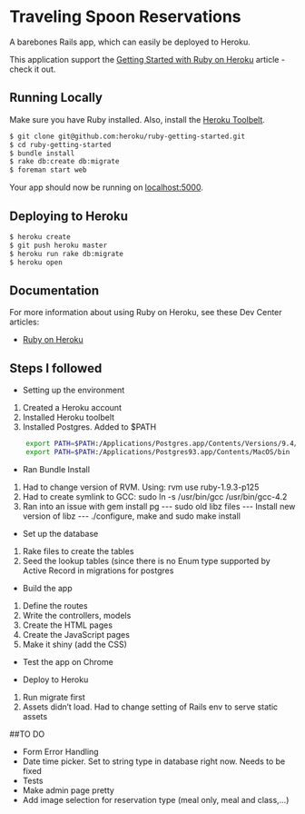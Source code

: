 # Traveling Spoon Reservations 

A barebones Rails app, which can easily be deployed to Heroku.

This application support the [Getting Started with Ruby on Heroku](https://devcenter.heroku.com/articles/getting-started-with-ruby) article - check it out.

## Running Locally

Make sure you have Ruby installed.  Also, install the [Heroku Toolbelt](https://toolbelt.heroku.com/).

```sh
$ git clone git@github.com:heroku/ruby-getting-started.git
$ cd ruby-getting-started
$ bundle install
$ rake db:create db:migrate
$ foreman start web
```

Your app should now be running on [localhost:5000](http://localhost:5000/).

## Deploying to Heroku

```sh
$ heroku create
$ git push heroku master
$ heroku run rake db:migrate
$ heroku open
```

## Documentation

For more information about using Ruby on Heroku, see these Dev Center articles:

- [Ruby on Heroku](https://devcenter.heroku.com/categories/ruby)

## Steps I followed
-  Setting up the environment

1. Created a Heroku account
2. Installed Heroku toolbelt
3. Installed Postgres. 
Added to $PATH
```sh
	export PATH=$PATH:/Applications/Postgres.app/Contents/Versions/9.4/bin
	export PATH=$PATH:/Applications/Postgres93.app/Contents/MacOS/bin
```
- Ran Bundle Install
1. Had to change version of RVM. Using: rvm use ruby-1.9.3-p125
2. Had to create symlink to GCC: sudo ln -s /usr/bin/gcc /usr/bin/gcc-4.2
3. Ran into an issue with gem install pg
		--- sudo old libz files
		--- Install new version of libz
		--- ./configure, make and sudo make install

- Set up the database
1. Rake files to create the tables
2. Seed the lookup tables (since there is no Enum type supported by Active Record in migrations for postgres

-  Build the app
1. Define the routes
2. Write the controllers, models
3. Create the HTML pages
4. Create the JavaScript pages
5. Make it shiny (add the CSS)

- Test the app on Chrome
 
- Deploy to Heroku
1. Run migrate first
2. Assets didn’t load. Had to change setting of Rails env to serve static assets 

##TO DO
- Form Error Handling
- Date time picker. Set to string type in database right now. Needs to be fixed
- Tests
- Make admin page pretty
- Add image selection for reservation type (meal only, meal and class,...)
